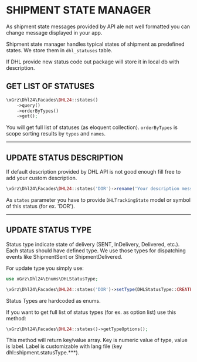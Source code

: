 # SHIPMENT STATE MANAGER

As shipment state messages provided by API ale not well formatted you can change message displayed in your app.

Shipment state manager handles typical states of shipment as predefined states.
We store them in `dhl_statuses` table. 

If DHL provide new status code out package will store it in local db with description.

## GET LIST OF STATUSES

```php
\xGrz\Dhl24\Facades\DHL24::states()
    ->query()
    ->orderByTypes()
    ->get();
```
You will get full list of statuses (as eloquent collection). `orderByTypes` is scope sorting results by `types` and `names`.
___

## UPDATE STATUS DESCRIPTION
If default description provided by DHL API is not good enough fill free to add your custom description.

```php
\xGrz\Dhl24\Facades\DHL24::states('DOR')->rename('Your description message');
```
As `states` parameter you have to provide `DHLTrackingState` model or symbol of this status (for ex. 'DOR').
___

## UPDATE STATUS TYPE

Status type indicate state of delivery (SENT, InDelivery, Delivered, etc.). Each status should have defined type. 
We use those types for dispatching events like ShipmentSent or ShipmentDelivered.

For update type you simply use:

```php
use xGrz\Dhl24\Enums\DHLStatusType;

\xGrz\Dhl24\Facades\DHL24::states('DOR')->setType(DHLStatusType::CREATED);
```
Status Types are hardcoded as enums. 

If you want to get full list of status types (for ex. as option list) use this method:
```php
\xGrz\Dhl24\Facades\DHL24::states()->getTypeOptions();
```
This method will return key/value array. Key is numeric value of type, value is label.
Label is customizable with lang file (key dhl::shipment.statusType.***).
